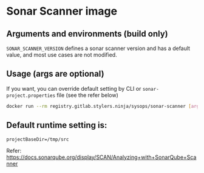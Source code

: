 # Sonar Scanner image

## Arguments and environments (build only)

`SONAR_SCANNER_VERSION` defines a sonar scanner version and has a default value,
and most use cases are not modified.

## Usage (args are optional)

If you want, you can override default setting by CLI or `sonar-project.properties` file (see the refer below)

```bash
docker run --rm registry.gitlab.stylers.ninja/sysops/sonar-scanner [args]
```

## Default runtime setting is:

`projectBaseDir=/tmp/src`

Refer: https://docs.sonarqube.org/display/SCAN/Analyzing+with+SonarQube+Scanner
